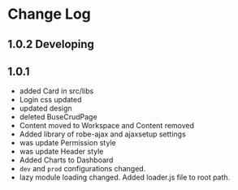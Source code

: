 # Change Log

## 1.0.2 Developing

## 1.0.1
* added Card in src/libs
* Login css updated
* updated design
* deleted BuseCrudPage
* Content moved to Workspace and Content removed
* Added library of robe-ajax and ajaxsetup settings
* was update Permission style
* was update Header style
* Added Charts to Dashboard
* `dev` and `prod` configurations changed. 
* lazy module loading changed. Added loader.js file to root path.




